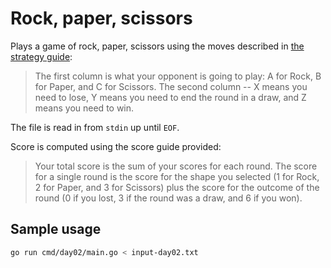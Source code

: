 # Rock, paper, scissors

Plays a game of rock, paper, scissors using the moves described in 
[the strategy guide](https://adventofcode.com/2022/day/2):

> The first column is what your opponent is going to play: A for Rock, B for Paper, and C for 
> Scissors. The second column -- X means you need to lose, Y means you need to end the round in a 
> draw, and Z means you need to win.

The file is read in from `stdin` up until `EOF`.

Score is computed using the score guide provided:

> Your total score is the sum of your scores for each round. The score for a single round is the 
> score for the shape you selected (1 for Rock, 2 for Paper, and 3 for Scissors) plus the score for 
> the outcome of the round (0 if you lost, 3 if the round was a draw, and 6 if you won).

## Sample usage

```bash
go run cmd/day02/main.go < input-day02.txt
```

